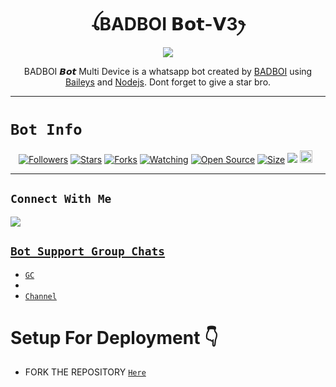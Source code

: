 <h1 align="center">ꪶBADBOI 𝗕𝗼𝘁-𝗩3ꫂ<br></h1>
<p align="center">
<img src="https://telegra.ph/file/2fc766ab7467ded0fac9c.png" />
</p>

<p align="center">
BADBOI  𝘽𝙤𝙩 Multi Device is a whatsapp bot created by <a href="https://github.com/14badboi" target="_blank">BADBOI</a> using <a href="https://github.com/adiwajshing/Baileys" target="_blank">Baileys</a> and <a href="https://github.com/nodejs" target="_blank">Nodejs</a>. Dont forget to give a star bro.
</p>



------

# ```Bot Info```
<p align="center">
<a href="https://github.com/14badboi/followers"><img title="Followers" src="https://img.shields.io/github/followers/14badboi?color=red&style=flat-square"></a>
<a href="https://github.com/Samue-l1/BADBOI-MD/stargazers/"><img title="Stars" src="https://img.shields.io/github/stars/14badboi/BADBOI-MD?color=blue&style=flat-square"></a>
<a href="https://github.com/Samue-l1/Classic-v3/network/members"><img title="Forks" src="https://img.shields.io/github/forks/14badboi/BADBOI-MD?color=red&style=flat-square"></a>
<a href="https://github.com/14badboi/BADBOI-MD/watchers"><img title="Watching" src="https://img.shields.io/github/watchers/14badboi/BADBOI-MD?label=Watchers&color=blue&style=flat-square"></a>
<a href="https://github.com/14badboi/BADBOI-MD"><img title="Open Source" src="https://img.shields.io/badge/Author-Classic%20Bot%20Inc.-red?v=103"></a>
<a href="https://github.com/14badboi/BADBOI-MD/"><img title="Size" src="https://img.shields.io/github/repo-size/14badboi/BADBOI-MD?style=flat-square&color=green"></a>
<a href="https://hits.seeyoufarm.com"><img src="https://hits.seeyoufarm.com/api/count/incr/badge.svg?url=https%3A%2F%2Fgithub.com%2Samue-l1%2FBadboi-md-
BUG&count_bg=%2379C83D&title_bg=%23555555&icon=probot.svg&icon_color=%2300FF6D&title=hits&edge_flat=false"/></a>
<a href="https://github.com/Samue-l1/Classic-v3-BUG/graphs/commit-activity"><img height="20" src="https://img.shields.io/badge/Maintained%3F-yes-green.svg"></a>&nbsp;&nbsp;
</p>
<p align='center'>
    </p>

-------

## ```Connect With Me```
<p align="center">

<a href="https://chat.whatsapp.com/EPSGKau0IVi7J5lyOJO7Jk"><img src="https://img.shields.io/badge/WhatsApp ?style=for-the-badge&logo=whatsapp&logoColor=white&link=httpshttps://chat.whatsapp.com/EPSGKau0IVi7J5lyOJO7Jk" /><br>


## ```Bot Support Group Chats```

- [`GC`](https://chat.whatsapp.com/LYOPu85NAVv4ymxOxCxRQY)
- 
- [`Channel`](https://whatsapp.com/channel/0029VadCyFZGufJ2YW4bG42x)



# Setup For Deployment 👇

- FORK THE REPOSITORY [`Here`](https://github.com/14badboi/BADBOI-MD/fork)

